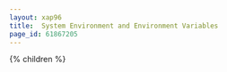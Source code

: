 ```yaml
---
layout: xap96
title:  System Environment and Environment Variables
page_id: 61867205
---
```


{% children %}
